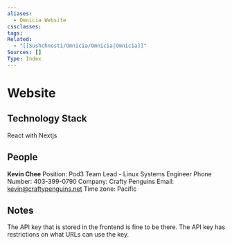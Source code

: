 ```yaml
---
aliases:
  - Omnicia Website
cssclasses:
tags:
Related:
  - "[[Sushchnosti/Omnicia/Omnicia|Omnicia]]"
Sources: []
Type: Index
---
```

# Website

## Technology Stack

React with Nextjs

## People

**Kevin Chee**
Position: Pod3 Team Lead - Linux Systems Engineer
Phone Number: 403-399-0790
Company: Crafty Penguins
Email: kevin@craftypenguins.net
Time zone: Pacific

## Notes

The API key that is stored in the frontend is fine to be there. The API key has restrictions on what URLs can use the key.
